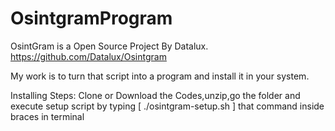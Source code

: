 # OsintgramProgram

OsintGram is a Open Source Project By Datalux.
https://github.com/Datalux/Osintgram

My work is to turn that script into a program and install it in your system. 

Installing Steps:
Clone or Download the Codes,unzip,go the folder and execute setup script by typing [ ./osintgram-setup.sh ] that command inside braces in terminal
